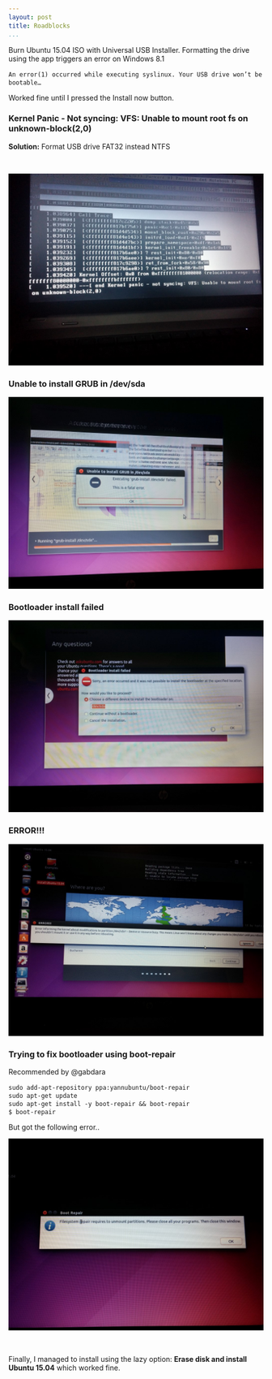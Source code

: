 ```yaml
---
layout: post
title: Roadblocks
...
```


Burn Ubuntu 15.04 ISO with Universal USB Installer. Formatting the drive using
the app triggers an error on Windows 8.1

~~~~~~~~~~~~~~~~~~~~~~~~~~~~~~~~~~~~~~~~~~~~~~~~~~~~~~~~~~~~~~~~~~~~~~~~~~~~~~~~
An error(1) occurred while executing syslinux. Your USB drive won’t be bootable…
~~~~~~~~~~~~~~~~~~~~~~~~~~~~~~~~~~~~~~~~~~~~~~~~~~~~~~~~~~~~~~~~~~~~~~~~~~~~~~~~

Worked fine until I pressed the Install now button.

### Kernel Panic - Not syncing: VFS: Unable to mount root fs on unknown-block(2,0)

**Solution:** Format USB drive FAT32 instead NTFS

 

![](<../images/2015-06-08%2002.47.40.jpg>)

### Unable to install GRUB in /dev/sda

![](<../images/2015-06-08%2010.58.32.jpg>)

### Bootloader install failed

![](<../images/2015-06-08%2011.00.16.jpg>)

### ERROR!!!

![](<../images/2015-06-08%2016.02.09.jpg>)

### Trying to fix bootloader using boot-repair

Recommended by \@gabdara

~~~~~~~~~~~~~~~~~~~~~~~~~~~~~~~~~~~~~~~~~~~~~~~~~~~~~~~~~~~~~~~~~~~~~~~~~~~~~~~~
sudo add-apt-repository ppa:yannubuntu/boot-repair
sudo apt-get update
sudo apt-get install -y boot-repair && boot-repair
$ boot-repair
~~~~~~~~~~~~~~~~~~~~~~~~~~~~~~~~~~~~~~~~~~~~~~~~~~~~~~~~~~~~~~~~~~~~~~~~~~~~~~~~

But got the following error..

![](<../images/2015-06-08%2015.04.23.jpg>)

 

Finally, I managed to install using the lazy option: **Erase disk and install
Ubuntu 15.04** which worked fine.
